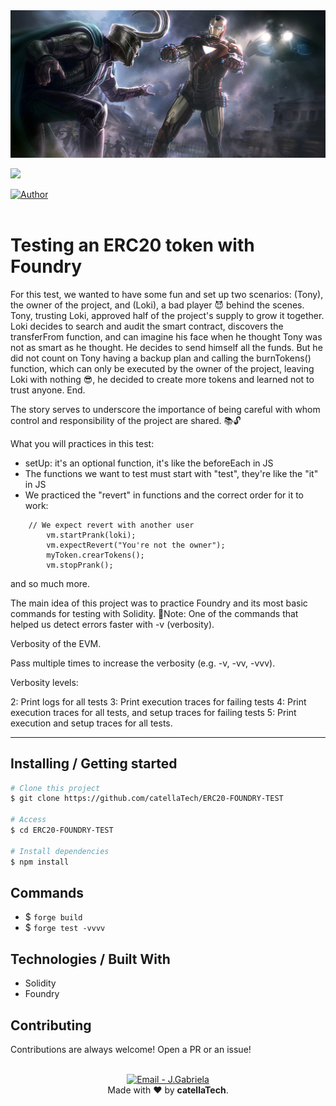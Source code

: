 <img src="./iron-man.jpg">
<!-- [![Build Status](https://travis-ci.org/mpaland/printf.svg?branch=master)](https://travis-ci.org/mpaland/printf) -->

<a href="https://github.com/catellaTech/ERC20-FOUNDRY-TEST/actions/workflows/test.yml"><img src="https://api.travis-ci.org/catellaTech/printf.svg?branch=main"></a>


<a href="https://github.com/catellaTech" target="_blank">
    <img alt="Author" src="https://img.shields.io/badge/made%20by-CatellaTech-blueviolet?style=flat-square">
  </a>
<br>
<br>

<h1>Testing an ERC20 token with Foundry</h1>

For this test, we wanted to have some fun and set up two scenarios:
(Tony), the owner of the project, and (Loki), a bad player 😈 behind the scenes. Tony, trusting Loki, approved half of the project's supply to grow it together. Loki decides to search and audit the smart contract, discovers the transferFrom function, and can imagine his face when he thought Tony was not as smart as he thought. He decides to send himself all the funds. But he did not count on Tony having a backup plan and calling the burnTokens() function, which can only be executed by the owner of the project, leaving Loki with nothing 😎, he decided to create more tokens and learned not to trust anyone. End.

The story serves to underscore the importance of being careful with whom control and responsibility of the project are shared. 📚🔓

What you will practices in this test:
- setUp: it's an optional function, it's like the beforeEach in JS
- The functions we want to test must start with "test", they're like the "it" in JS
- We practiced the "revert" in functions and the correct order for it to work:
```solidity
    // We expect revert with another user
        vm.startPrank(loki);
        vm.expectRevert("You're not the owner");
        myToken.crearTokens();
        vm.stopPrank();
```
and so much more.

The main idea of this project was to practice Foundry and its most basic commands for testing with Solidity. 
🚨Note: One of the commands that helped us detect errors faster with -v (verbosity).

Verbosity of the EVM.

Pass multiple times to increase the verbosity (e.g. -v, -vv, -vvv).

Verbosity levels:

2: Print logs for all tests
3: Print execution traces for failing tests
4: Print execution traces for all tests, and setup traces for failing tests
5: Print execution and setup traces for all tests.

<hr>
<h2> Installing / Getting started </h2>

```bash
# Clone this project
$ git clone https://github.com/catellaTech/ERC20-FOUNDRY-TEST

# Access
$ cd ERC20-FOUNDRY-TEST

# Install dependencies
$ npm install

``` 

<h2>Commands</h2>

- $ `forge build`
- $ `forge test -vvvv`


<h2> Technologies / Built With </h2>

- Solidity
- Foundry

<h2>Contributing</h2>
Contributions are always welcome! Open a PR or an issue!

<br>
<br>

<p align="center">
<a href="mailto:catellatech@gmail.com" target="_blank" >
  <img alt="Email - J.Gabriela" src="https://img.shields.io/badge/Email--%23F8952D?style=social&logo=gmail">
</a> 
<br/>
  Made with ❤️ by <b>catellaTech</b>.
<p/>
